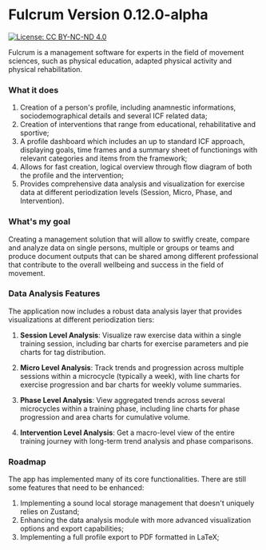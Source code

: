 # Fulcrum Version 0.12.0-alpha

[![License: CC BY-NC-ND 4.0](https://img.shields.io/badge/License-CC%20BY--NC--ND%204.0-lightgrey.svg)](https://creativecommons.org/licenses/by-nc-nd/4.0/)

Fulcrum is a management software for experts in the field of movement sciences, such as physical education, adapted physical activity and physical rehabilitation. 

### What it does

1. Creation of a person's profile, including anamnestic informations, sociodemographical details and several ICF related data;
2. Creation of interventions that range from educational, rehabilitative and sportive;
3. A profile dashboard which includes an up to standard ICF approach, displaying goals, time frames and a summary sheet of functionings with relevant categories and items from the framework;
4. Allows for fast creation, logical overview through flow diagram of both the profile and the intervention;
5. Provides comprehensive data analysis and visualization for exercise data at different periodization levels (Session, Micro, Phase, and Intervention).

### What's my goal

Creating a management solution that will allow to switfly create, compare and analyze data on single persons, multiple or groups or teams and produce document outputs that can be shared among different professional that contribute to the overall wellbeing and success in the field of movement.

### Data Analysis Features

The application now includes a robust data analysis layer that provides visualizations at different periodization tiers:

1. **Session Level Analysis**: Visualize raw exercise data within a single training session, including bar charts for exercise parameters and pie charts for tag distribution.

2. **Micro Level Analysis**: Track trends and progression across multiple sessions within a microcycle (typically a week), with line charts for exercise progression and bar charts for weekly volume summaries.

3. **Phase Level Analysis**: View aggregated trends across several microcycles within a training phase, including line charts for phase progression and area charts for cumulative volume.

4. **Intervention Level Analysis**: Get a macro-level view of the entire training journey with long-term trend analysis and phase comparisons.

### Roadmap

The app has implemented many of its core functionalities. There are still some features that need to be enhanced:

1. Implementing a sound local storage management that doesn't uniquely relies on Zustand;
2. Enhancing the data analysis module with more advanced visualization options and export capabilities;
3. Implementing a full profile export to PDF formatted in LaTeX;

